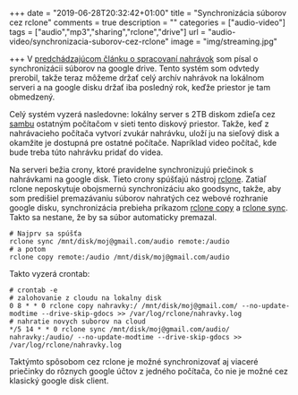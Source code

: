 +++
date = "2019-06-28T20:32:42+01:00"
title = "Synchronizácia súborov cez rclone"
comments = true
description = ""
categories = ["audio-video"]
tags = ["audio","mp3","sharing","rclone","drive"]
url = "audio-video/synchronizacia-suborov-cez-rclone"
image = "img/streaming.jpg"

+++
V [predchádzajúcom článku o spracovaní nahrávok](https://filiphanes.sk/audio-video/zefektivnil-pravidelne-spracovanie-nahravok/)
som písal o synchronizácii súborov na google drive.
Tento systém som odvtedy prerobil, takže teraz môžeme držať celý archív nahrávok na lokálnom serveri
a na google disku držať iba posledný rok, keďže priestor je tam obmedzený.

Celý systém vyzerá nasledovne: lokálny server s 2TB diskom zdieľa cez [sambu](http://www.linuxandubuntu.com/home/what-is-samba-server-and-how-to-setup-samba-server-in-ubuntu-linux/) ostatným počítačom v sieti tento diskový priestor.
Takže, keď z nahrávacieho počítača vytvorí zvukár nahrávku, uloží ju na sieľový disk a okamžite je dostupná pre ostatné počítače. Napríklad video počítač, kde bude treba túto nahrávku pridať do videa.

Na serveri bežia crony, ktoré pravidelne synchronizujú priečinok s nahrávkami na google disk. Tieto crony spúšťajú nástroj [rclone](https://rclone.org/drive/). Zatiaľ rclone neposkytuje obojsmernú synchronizáciu ako goodsync, takže, aby som predišiel premazávaniu súborov nahratých cez webové rozhranie google disku, synchronizácia prebieha príkazom [rclone copy](https://rclone.org/commands/rclone_copy/) a [rclone sync](https://rclone.org/commands/rclone_sync/). Takto sa nestane, že by sa súbor automaticky premazal.

    # Najprv sa spúšťa
    rclone sync /mnt/disk/moj@gmail.com/audio remote:/audio
    # a potom
    rclone copy remote:/audio /mnt/disk/moj@gmail.com/audio

Takto vyzerá crontab:

    # crontab -e
    # zalohovanie z cloudu na lokalny disk
    0 8 * * 0 rclone copy nahravky:/ /mnt/disk/moj@gmail.com/ --no-update-modtime --drive-skip-gdocs >> /var/log/rclone/nahravky.log
    # nahratie novych suborov na cloud
    */5 14 * * 0 rclone sync /mnt/disk/moj@gmail.com/audio/ nahravky:/audio/ --no-update-modtime --drive-skip-gdocs >> /var/log/rclone/nahravky.log

Taktýmto spôsobom cez rclone je možné synchronizovať aj viaceré priečinky do rôznych google účtov z jedného počítača, čo nie je možné cez klasický google disk client.

